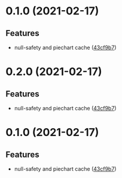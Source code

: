 # 0.1.0 (2021-02-17)

## Features

- null-safety and piechart cache ([43cf9b7](commit/43cf9b7))

# 0.2.0 (2021-02-17)

## Features

- null-safety and piechart cache ([43cf9b7](commit/43cf9b7))

# 0.1.0 (2021-02-17)

## Features

- null-safety and piechart cache ([43cf9b7](commit/43cf9b7))
